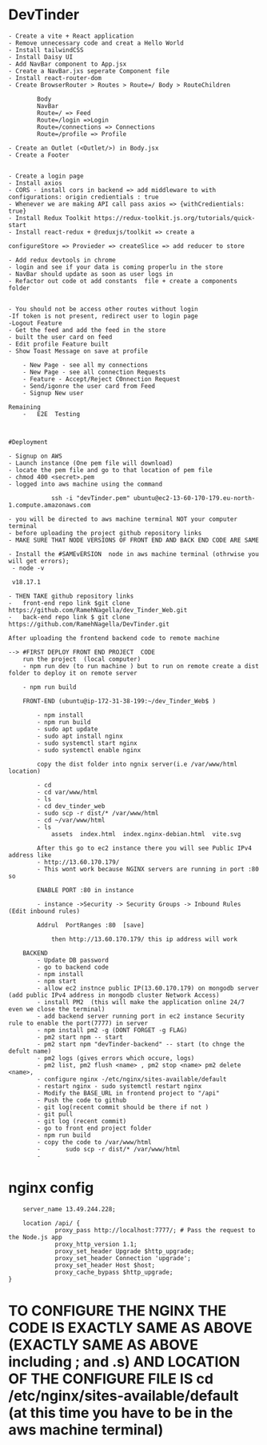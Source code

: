 # DevTinder

    - Create a vite + React application
    - Remove unnecessary code and creat a Hello World
    - Install tailwindCSS
    - Install Daisy UI
    - Add NavBar component to App.jsx
    - Create a NavBar.jxs seperate Component file
    - Install react-router-dom
    - Create BrowserRouter > Routes > Route=/ Body > RouteChildren

            Body
            NavBar
            Route=/ => Feed
            Route=/login =>Login
            Route=/connections => Connections
            Route=/profile => Profile

    - Create an Outlet (<Outlet/>) in Body.jsx
    - Create a Footer


    - Create a login page
    - Install axios
    - CORS - install cors in backend => add middleware to with configurations: origin credientials : true
    - Whenever we are making API call pass axios => {withCredientials: true}
    - Install Redux Toolkit https://redux-toolkit.js.org/tutorials/quick-start
    - Install react-redux + @reduxjs/toolkit => create a

    configureStore => Provieder => createSlice => add reducer to store

    - Add redux devtools in chrome
    - login and see if your data is coming properlu in the store
    - NavBar should update as soon as user logs in
    - Refactor out code ot add constants  file + create a components folder


    - You should not be access other routes without login
    -If token is not present, redirect user to login page
    -Logout Feature
    - Get the feed and add the feed in the store
    - built the user card on feed
    - Edit profile Feature built
    - Show Toast Message on save at profile

        - New Page - see all my connections
        - New Page - see all connection Requests
        - Feature - Accept/Reject C0nnection Request
        - Send/igonre the user card from Feed
        - Signup New user

    Remaining
        -   E2E  Testing



    #Deployment

    - Signup on AWS
    - Launch instance (One pem file will download)
    - locate the pem file and go to that location of pem file
    - chmod 400 <secret>.pem
    - logged into aws machine using the command

                ssh -i "devTinder.pem" ubuntu@ec2-13-60-170-179.eu-north-1.compute.amazonaws.com

    - you will be directed to aws machine terminal NOT your computer terminal
    - before uploading the project github repository links
    - MAKE SURE THAT NODE VERSIONS OF FRONT END AND BACK END CODE ARE SAME

    - Install the #SAMEvERSION  node in aws machine terminal (othrwise you will get errors);
     - node -v

     v18.17.1

    - THEN TAKE github repository links
    -   front-end repo link $git clone https://github.com/RamehNagella/dev_Tinder_Web.git
    -   back-end repo link $ git clone https://github.com/RamehNagella/DevTinder.git

    After uploading the frontend backend code to remote machine

    --> #FIRST DEPLOY FRONT END PROJECT  CODE
        run the project  (local computer)
        - npm run dev (to run machine ) but to run on remote create a dist folder to deploy it on remote server

        - npm run build

        FRONT-END (ubuntu@ip-172-31-38-199:~/dev_Tinder_Web$ )

            - npm install
            - npm run build
            - sudo apt update
            - sudo apt install nginx
            - sudo systemctl start nginx
            - sudo systemctl enable nginx

            copy the dist folder into ngnix server(i.e /var/www/html location)

            - cd
            - cd var/www/html
            - ls
            - cd dev_tinder_web
            - sudo scp -r dist/* /var/www/html
            - cd ~/var/www/html
            - ls
                assets  index.html  index.nginx-debian.html  vite.svg

            After this go to ec2 instance there you will see Public IPv4 address like
            - http://13.60.170.179/
            - This wont work because NGINX servers are running in port :80  so

            ENABLE PORT :80 in instance

            - instance ->Security -> Security Groups -> Inbound Rules (Edit inbound rules)

            Addrul  PortRanges :80  [save]

                then http://13.60.170.179/ this ip address will work

        BACKEND
            - Update DB password
            - go to backend code
            - npm install
            - npm start
            - allow ec2 instnce public IP(13.60.170.179) on mongodb server (add public IPv4 address in mongodb cluster Network Access)
            - install PM2  (this will make the application online 24/7 even we close the terminal)
            - add backend server running port in ec2 instance Security rule to enable the port(7777) in server
            - npm install pm2 -g (DONT FORGET -g FLAG)
            - pm2 start npm -- start
            - pm2 start npm "devTinder-backend" -- start (to chnge the defult name)
            - pm2 logs (gives errors which occure, logs)
            - pm2 list, pm2 flush <name> , pm2 stop <name> pm2 delete <name>,
            - configure nginx -/etc/nginx/sites-available/default
            - restart nginx - sudo systemctl restart nginx
            - Modify the BASE_URL in frontend project to "/api"
            - Push the code to github
            - git log(recent commit should be there if not )
            - git pull
            - git log (recent commit)
            - go to front end project folder
            - npm run build
            - copy the code to /var/www/html
            -       sudo scp -r dist/* /var/www/html
            -

# nginx config

        server_name 13.49.244.228;

        location /api/ {
                 proxy_pass http://localhost:7777/; # Pass the request to the Node.js app
                 proxy_http_version 1.1;
                 proxy_set_header Upgrade $http_upgrade;
                 proxy_set_header Connection 'upgrade';
                 proxy_set_header Host $host;
                 proxy_cache_bypass $http_upgrade;
    }

# TO CONFIGURE THE NGINX THE CODE IS EXACTLY SAME AS ABOVE (EXACTLY SAME AS ABOVE including ; and .s) AND LOCATION OF THE CONFIGURE FILE IS cd /etc/nginx/sites-available/default (at this time you have to be in the aws machine terminal)
